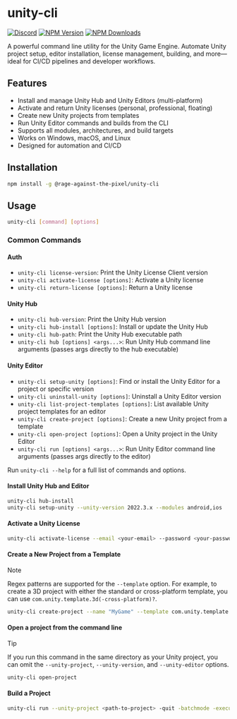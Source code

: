 # unity-cli

[![Discord](https://img.shields.io/discord/855294214065487932.svg?label=&logo=discord&logoColor=ffffff&color=7389D8&labelColor=6A7EC2)](https://discord.gg/xQgMW9ufN4) [![NPM Version](https://img.shields.io/npm/v/%40rage-against-the-pixel%2Funity-cli)](https://www.npmjs.com/package/@rage-against-the-pixel/unity-cli) [![NPM Downloads](https://img.shields.io/npm/dw/%40rage-against-the-pixel%2Funity-cli)](https://www.npmjs.com/package/@rage-against-the-pixel/unity-cli)

A powerful command line utility for the Unity Game Engine. Automate Unity project setup, editor installation, license management, building, and more—ideal for CI/CD pipelines and developer workflows.

## Features

- Install and manage Unity Hub and Unity Editors (multi-platform)
- Activate and return Unity licenses (personal, professional, floating)
- Create new Unity projects from templates
- Run Unity Editor commands and builds from the CLI
- Supports all modules, architectures, and build targets
- Works on Windows, macOS, and Linux
- Designed for automation and CI/CD

## Installation

```bash
npm install -g @rage-against-the-pixel/unity-cli
```

## Usage

```bash
unity-cli [command] [options]
```

### Common Commands

#### Auth

- `unity-cli license-version`: Print the Unity License Client version
- `unity-cli activate-license [options]`: Activate a Unity license
- `unity-cli return-license [options]`: Return a Unity license

#### Unity Hub

- `unity-cli hub-version`: Print the Unity Hub version
- `unity-cli hub-install [options]`: Install or update the Unity Hub
- `unity-cli hub-path`: Print the Unity Hub executable path
- `unity-cli hub [options] <args...>`: Run Unity Hub command line arguments (passes args directly to the hub executable)

#### Unity Editor

- `unity-cli setup-unity [options]`: Find or install the Unity Editor for a project or specific version
- `unity-cli uninstall-unity [options]`: Uninstall a Unity Editor version
- `unity-cli list-project-templates [options]`: List available Unity project templates for an editor
- `unity-cli create-project [options]`: Create a new Unity project from a template
- `unity-cli open-project [options]`: Open a Unity project in the Unity Editor
- `unity-cli run [options] <args...>`: Run Unity Editor command line arguments (passes args directly to the editor)

Run `unity-cli --help` for a full list of commands and options.

#### Install Unity Hub and Editor

```bash
unity-cli hub-install
unity-cli setup-unity --unity-version 2022.3.x --modules android,ios
```

#### Activate a Unity License

```bash
unity-cli activate-license --email <your-email> --password <your-password> --serial <your-serial>
```

#### Create a New Project from a Template

> [!NOTE]
> Regex patterns are supported for the `--template` option. For example, to create a 3D project with either the standard or cross-platform template, you can use `com.unity.template.3d(-cross-platform)?`.

```bash
unity-cli create-project --name "MyGame" --template com.unity.template.3d(-cross-platform)? --unity-editor <path-to-editor>
```

#### Open a project from the command line

> [!TIP]
> If you run this command in the same directory as your Unity project, you can omit the `--unity-project`, `--unity-version`, and `--unity-editor` options.

```bash
unity-cli open-project
```

#### Build a Project

```bash
unity-cli run --unity-project <path-to-project> -quit -batchmode -executeMethod StartCommandLineBuild
```
